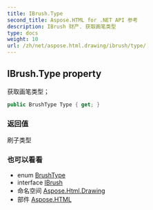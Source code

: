 ```yaml
---
title: IBrush.Type
second_title: Aspose.HTML for .NET API 参考
description: IBrush 财产. 获取画笔类型
type: docs
weight: 10
url: /zh/net/aspose.html.drawing/ibrush/type/
---
```

## IBrush.Type property

获取画笔类型；

```csharp
public BrushType Type { get; }
```

### 返回值

刷子类型

### 也可以看看

* enum [BrushType](../../brushtype/)
* interface [IBrush](../)
* 命名空间 [Aspose.Html.Drawing](../../ibrush/)
* 部件 [Aspose.HTML](../../../)


